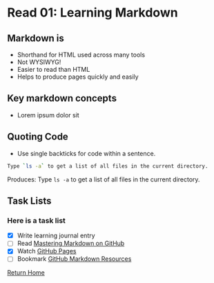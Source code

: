 # Read 01: Learning Markdown

## Markdown is

- Shorthand for HTML used across many tools
- Not WYSIWYG!
- Easier to read than HTML
- Helps to produce pages quickly and easily

## Key markdown concepts

- Lorem ipsum dolor sit

## Quoting Code

- Use single backticks for code within a sentence.

```bash
Type `ls -a` to get a list of all files in the current directory.
```

Produces:
Type `ls -a` to get a list of all files in the current directory.

## Task Lists

### Here is a task list

- [x] Write learning journal entry
- [ ] Read [Mastering Markdown on GitHub](https://guides.github.com/features/mastering-markdown/)
- [x] Watch [GitHub Pages](https://www.youtube.com/watch?v=2MsN8gpT6jY)
- [ ] Bookmark [GitHub Markdown Resources](https://help.github.com/en/articles/about-writing-and-formatting-on-github)

[Return Home](/)
